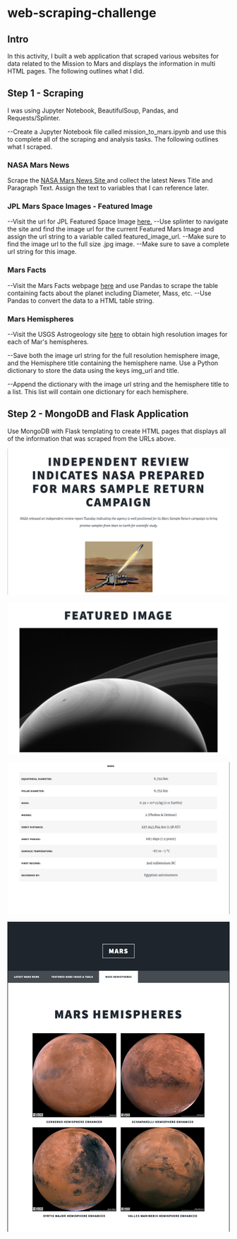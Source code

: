 # web-scraping-challenge

## Intro

In this activity, I built a web application that scraped various websites for data related to the Mission to Mars and displays the information in multi HTML pages. The following outlines what I did.

## Step 1 - Scraping

I was using Jupyter Notebook, BeautifulSoup, Pandas, and Requests/Splinter.

--Create a Jupyter Notebook file called mission_to_mars.ipynb and use this to complete all of the scraping and analysis tasks. The following outlines what I scraped.

### NASA Mars News

Scrape the [NASA Mars News Site ](https://mars.nasa.gov/news/?page=0&per_page=40&order=publish_date+desc%2Ccreated_at+desc&search=&category=19%2C165%2C184%2C204&blank_scope=Latest) and collect the latest News Title and Paragraph Text. Assign the text to variables that I can reference later.

### JPL Mars Space Images - Featured Image

--Visit the url for JPL Featured Space Image [here.](https://www.jpl.nasa.gov/spaceimages/?search=&category=Mars)
--Use splinter to navigate the site and find the image url for the current Featured Mars Image and assign the url string to a variable called featured_image_url.
--Make sure to find the image url to the full size .jpg image.
--Make sure to save a complete url string for this image.

### Mars Facts

--Visit the Mars Facts webpage [here](https://space-facts.com/mars/) and use Pandas to scrape the table containing facts about the planet including Diameter, Mass, etc.
--Use Pandas to convert the data to a HTML table string.

### Mars Hemispheres

--Visit the USGS Astrogeology site [here](https://astrogeology.usgs.gov/search/results?q=hemisphere+enhanced&k1=target&v1=Mars) to obtain high resolution images for each of Mar's hemispheres.

--Save both the image url string for the full resolution hemisphere image, and the Hemisphere title containing the hemisphere name. Use a Python dictionary to store the data using the keys img_url and title.

--Append the dictionary with the image url string and the hemisphere title to a list. This list will contain one dictionary for each hemisphere.

## Step 2 - MongoDB and Flask Application

Use MongoDB with Flask templating to create HTML pages that displays all of the information that was scraped from the URLs above.

![alt text](https://github.com/SeanPei-coder/web-scraping-challenge/blob/main/Missions_to_Mars/images/Latest%20News.png)

![alt text](https://github.com/SeanPei-coder/web-scraping-challenge/blob/main/Missions_to_Mars/images/Featured%20Image.png)

![alt text](https://github.com/SeanPei-coder/web-scraping-challenge/blob/main/Missions_to_Mars/images/Mars%20Table.png)

![alt text](https://github.com/SeanPei-coder/web-scraping-challenge/blob/main/Missions_to_Mars/images/Mars%20Hemispheres.png)
